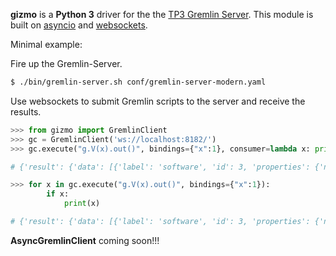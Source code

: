 **gizmo** is a **Python 3** driver for the the [TP3 Gremlin Server](http://www.tinkerpop.com/docs/3.0.0.M7/#gremlin-server). This module is built on [asyncio](https://docs.python.org/3/library/asyncio.html) and [websockets](http://aaugustin.github.io/websockets/).

Minimal example:


Fire up the Gremlin-Server.
```bash
$ ./bin/gremlin-server.sh conf/gremlin-server-modern.yaml
```

Use websockets to submit Gremlin scripts to the server and receive the results.
```python
>>> from gizmo import GremlinClient
>>> gc = GremlinClient('ws://localhost:8182/')
>>> gc.execute("g.V(x).out()", bindings={"x":1}, consumer=lambda x: print(x))

# {'result': {'data': [{'label': 'software', 'id': 3, 'properties': {'name': [{'value': 'lop', 'id': 4, 'properties': {}}], 'lang': [{'value': 'java', 'id': 5, 'properties': {}}]}, 'type': 'vertex'}, {'label': 'person', 'id': 2, 'properties': {'name': [{'value': 'vadas', 'id': 2, 'properties': {}}], 'age': [{'value': 27, 'id': 3, 'properties': {}}]}, 'type': 'vertex'}, {'label': 'person', 'id': 4, 'properties': {'name': [{'value': 'josh', 'id': 6, 'properties': {}}], 'age': [{'value': 32, 'id': 7, 'properties': {}}]}, 'type': 'vertex'}], 'meta': {}}, 'requestId': '9c2d1263-eebf-47e9-a169-5b790eb49d6f', 'status': {'code': 200, 'message': '', 'attributes': {}}}

>>> for x in gc.execute("g.V(x).out()", bindings={"x":1}):
        if x:
            print(x)

# {'result': {'data': [{'label': 'software', 'id': 3, 'properties': {'name': [{'value': 'lop', 'id': 4, 'properties': {}}], 'lang': [{'value': 'java', 'id': 5, 'properties': {}}]}, 'type': 'vertex'}, {'label': 'person', 'id': 2, 'properties': {'name': [{'value': 'vadas', 'id': 2, 'properties': {}}], 'age': [{'value': 27, 'id': 3, 'properties': {}}]}, 'type': 'vertex'}, {'label': 'person', 'id': 4, 'properties': {'name': [{'value': 'josh', 'id': 6, 'properties': {}}], 'age': [{'value': 32, 'id': 7, 'properties': {}}]}, 'type': 'vertex'}], 'meta': {}}, 'requestId': 'ab51311f-d532-401a-9f4b-df6434765bd3', 'status': {'code': 200, 'message': '', 'attributes': {}}}

```
**AsyncGremlinClient** coming soon!!!
